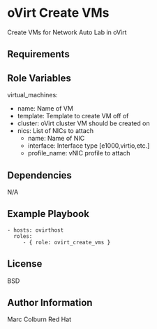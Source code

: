 oVirt Create VMs
=========

Create VMs for Network Auto Lab in oVirt

Requirements
------------


Role Variables
--------------
virtual_machines:
* name: Name of VM
* template: Template to create VM off of
* cluster: oVirt cluster VM should be created on
* nics: List of NICs to attach
  * name: Name of NIC
  * interface: Interface type [e1000,virtio,etc.]
  * profile_name: vNIC profile to attach

Dependencies
------------

N/A

Example Playbook
----------------

    - hosts: ovirthost
      roles:
         - { role: ovirt_create_vms }

License
-------

BSD

Author Information
------------------

Marc Colburn Red Hat
